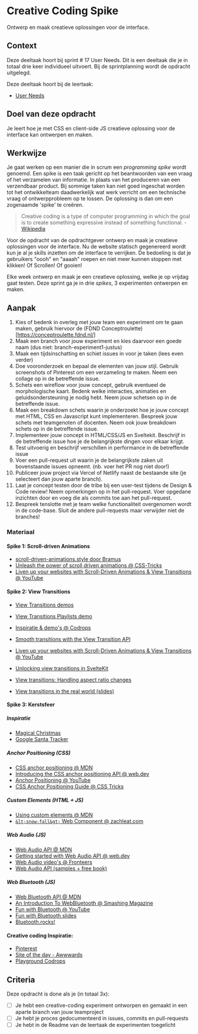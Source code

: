 
# Creative Coding Spike

Ontwerp en maak creatieve oplossingen voor de interface.

## Context

Deze deeltaak hoort bij sprint # 17 User Needs. Dit is een deeltaak die je in totaal drie keer individueel uitvoert. Bij de sprintplanning wordt de opdracht uitgelegd.

Deze deeltaak hoort bij de leertaak:
- [User Needs](./INSTRUCTIONS.md)

## Doel van deze opdracht

Je leert hoe je met CSS en client-side JS creatieve oplossing voor de interface kan ontwerpen en maken.

## Werkwijze

Je gaat werken op een manier die in scrum een *programming spike* wordt genoemd. Een spike is een taak gericht op het beantwoorden van een vraag of het verzamelen van informatie. In plaats van het produceren van een verzendbaar product. Bij sommige taken kan niet goed ingeschat worden tot het ontwikkelteam daadwerkelijk wat werk verricht om een technische vraag of ontwerpprobleem op te lossen. De oplossing is dan om een zogenaamde 'spike' te creëren.

> Creative coding is a type of computer programming in which the goal is to create something expressive instead of something functional. - [Wikipedia](https://en.wikipedia.org/wiki/Creative_coding)

Voor de opdracht van de opdrachtgever ontwerp en maak je creatieve oplossingen voor de interface. Nu de website statisch gegenereerd wordt kun je al je skills inzetten om de interface te verrijken. De bedoeling is dat je gebruikers "oooh" en "aaaah" roepen en niet meer kunnen stoppen met klikken! Of Scrollen! Of gooien!

Elke week ontwerp en maak je een creatieve oplossing, welke je op vrijdag gaat testen. Deze sprint ga je in drie *spikes*, 3 experimenten ontwerpen en maken.

## Aanpak

1. Kies of bedenk in overleg met jouw team een experiment om te gaan maken, gebruik hiervoor de (FDND Conceptroulette)[https://conceptroulette.fdnd.nl/]
2. Maak een branch voor jouw experiment en kies daarvoor een goede naam (dus niet: branch-experiment1-justus)
3. Maak een tijdsinschatting en schiet issues in voor je taken (lees even verder)
4. Doe vooronderzoek en bepaal de elementen van jouw stijl. Gebruik screenshots of Pinterest om een verzameling te maken. Neem een collage op in de betreffende issue.
5. Schets een wireflow voor jouw concept, gebruik eventueel de morphologische kaart. Bedenk welke interacties, animaties en geluidsondersteuning je nodig hebt. Neem jouw schetsen op in de betreffende issue.
6. Maak een breakdown schets waarin je onderzoekt hoe je jouw concept met HTML, CSS en Javascript kunt implementeren. Bespreek jouw schets met teamgenoten of docenten. Neem ook jouw breakdown schets op in de betreffende issue.
7. Implementeer jouw concept in HTML/CSS/JS en Sveltekit. Beschrijf in de betreffende issue hoe je de belangrijkste dingen voor elkaar krijgt.
8. Test uitvoerig en beschrijf verschillen in performance in de betreffende issue
9. Voer een pull-request uit waarin je de belangrijkste zaken uit bovenstaande issues opneemt. (nb. voer het PR nog niet door!)
10. Publiceer jouw project via Vercel of Netlify naast de bestaande site (je selecteert dan jouw aparte branch).
11. Laat je concept testen door de tribe bij een user-test tijdens de Design & Code review! Neem opmerkingen op in het pull-request. Voer opgedane inzichten door en voeg die als commits toe aan het pull-request.
13. Bespreek tenslotte met je team welke functionaliteit overgenomen wordt in de code-base. Sluit de andere pull-requests maar verwijder niet de branches!

### Materiaal

#### Spike 1: Scroll-driven Animations

- [scroll-driven-animations.style door Bramus](https://scroll-driven-animations.style/)
- [Unleash the power of scroll driven animations @ CSS-Tricks](https://css-tricks.com/unleash-the-power-of-scroll-driven-animations/)
- [Liven up your websites with Scroll-Driven Animations & View Transitions @ YouTube](https://www.youtube.com/watch?v=nFbuXdEU-oA)

#### Spike 2: View Transitions

- [View Transitions demos](https://view-transitions.chrome.dev/)
- [View Transitions Playlists demo](https://live-transitions.pages.dev/)
- [Inspiratie & demo's @ Codrops](https://tympanus.net/codrops/tag/page-transition/)

- [Smooth transitions with the View Transition API](https://developer.chrome.com/docs/web-platform/view-transitions/)
- [Liven up your websites with Scroll-Driven Animations & View Transitions @ YouTube](https://www.youtube.com/watch?v=nFbuXdEU-oA)
- [Unlocking view transitions in SvelteKit](https://svelte.dev/blog/view-transitions)
- [View transitions: Handling aspect ratio changes](https://jakearchibald.com/2024/view-transitions-handling-aspect-ratio-changes/)
- [View transitions in the real world (slides)](https://view-transitions-irl.netlify.app/)

#### Spike 3: Kerstsfeer

##### Inspiratie

- [Magical Christmas](https://www.awwwards.com/sites/magical-christmas)
- [Google Santa Tracker](https://santatracker.google.com/)

##### Anchor Positioning (CSS)

- [CSS anchor positioning @ MDN](https://developer.mozilla.org/en-US/docs/Web/CSS/CSS_anchor_positioning)
- [Introducing the CSS anchor positioning API @ web.dev](https://developer.chrome.com/blog/anchor-positioning-api)
- [Anchor Positioning @ YouTube](https://www.youtube.com/watch?v=p18LhnYNkDQ)
- [CSS Anchor Positioning Guide @ CSS Tricks](https://css-tricks.com/css-anchor-positioning-guide/)

##### Custom Elements (HTML + JS)

- [Using custom elements @ MDN](https://developer.mozilla.org/en-US/docs/Web/API/Web_components/Using_custom_elements)
- [`&lt;snow-fall&gt;` Web Component @ zachleat.com](https://www.zachleat.com/web/snow-fall/)

##### Web Audio (JS)

- [Web Audio API @ MDN](https://developer.mozilla.org/en-US/docs/Web/API/Web_Audio_API)
- [Getting started with Web Audio API @ web.dev](https://web.dev/articles/webaudio-intro)
- [Web Audio video's @ Fronteers](https://www.fronteers.nl/nl/activiteiten/2016/muziek-en-het-web)
- [Web Audio API (samples + free book)](https://webaudioapi.com/)

##### Web Bluetooth (JS)

- [Web Bluetooth API @ MDN](https://developer.mozilla.org/en-US/docs/Web/API/Web_Bluetooth_API)
- [An Introduction To WebBluetooth @ Smashing Magazine](https://www.smashingmagazine.com/2019/02/introduction-to-webbluetooth/)
- [Fun with Bluetooth @ YouTube](https://www.youtube.com/watch?v=GBAmVQwSs9s)
- [Fun with Bluetooth slides](https://speakerdeck.com/nielsleenheer/fun-with-bluetooth-at-amsterdam-university-of-applied-sciences)
- [Bluetooth.rocks!](https://bluetooth.rocks/)

#### Creative coding Inspiratie:

- [Pinterest](https://www.pinterest.com/)
- [Site of the day - Awwwards](https://www.awwwards.com/websites/)
- [Playground Codrops](https://tympanus.net/codrops/category/playground/)

## Criteria

Deze opdracht is done als je (in totaal 3x):

- [ ] Je hebt een creative-coding experiment ontworpen en gemaakt in een aparte branch van jouw teamproject
- [ ] Je hebt je proces gedocumenteerd in issues, commits en pull-requests
- [ ] Je hebt in de Readme van de leertaak de experimenten toegelicht
